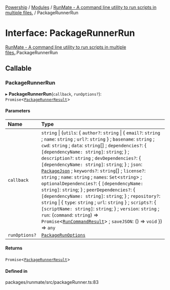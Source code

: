 [Powership](../README.md) / [Modules](../modules.md) / [RunMate - A command line utility to run scripts in multiple files.](../modules/RunMate___A_command_line_utility_to_run_scripts_in_multiple_files_.md) / PackageRunnerRun

# Interface: PackageRunnerRun

[RunMate - A command line utility to run scripts in multiple files.](../modules/RunMate___A_command_line_utility_to_run_scripts_in_multiple_files_.md).PackageRunnerRun

## Callable

### PackageRunnerRun

▸ **PackageRunnerRun**(`callback`, `runOptions?`): `Promise`<[`PackageRunnerResult`](RunMate___A_command_line_utility_to_run_scripts_in_multiple_files_.PackageRunnerResult.md)\>

#### Parameters

| Name | Type |
| :------ | :------ |
| `callback` | `string` \| (`utils`: { `author?`: `string` \| { `email?`: `string` ; `name`: `string` ; `url?`: `string`  } ; `basename`: `string` ; `cwd`: `string` ; `data`: `string`[] ; `dependencies?`: { `[dependencyName: string]`: `string`;  } ; `description?`: `string` ; `devDependencies?`: { `[dependencyName: string]`: `string`;  } ; `json`: [`PackageJson`](RunMate___A_command_line_utility_to_run_scripts_in_multiple_files_.PackageJson.md) ; `keywords?`: `string`[] ; `license?`: `string` ; `name`: `string` ; `names`: `Set`<`string`\> ; `optionalDependencies?`: { `[dependencyName: string]`: `string`;  } ; `peerDependencies?`: { `[dependencyName: string]`: `string`;  } ; `repository?`: `string` \| { `type`: `string` ; `url`: `string`  } ; `scripts?`: { `[scriptName: string]`: `string`;  } ; `version`: `string` ; `run`: (`command`: `string`) => `Promise`<[`RunCommandResult`](RunMate___A_command_line_utility_to_run_scripts_in_multiple_files_.RunCommandResult.md)\> ; `saveJSON`: () => `void`  }) => `any` |
| `runOptions?` | [`PackageRunOptions`](RunMate___A_command_line_utility_to_run_scripts_in_multiple_files_.PackageRunOptions.md) |

#### Returns

`Promise`<[`PackageRunnerResult`](RunMate___A_command_line_utility_to_run_scripts_in_multiple_files_.PackageRunnerResult.md)\>

#### Defined in

packages/runmate/src/packageRunner.ts:83

